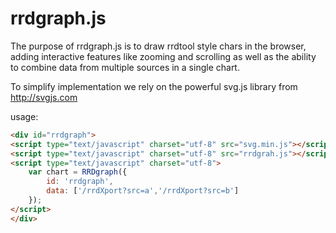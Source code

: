 rrdgraph.js
===========

The purpose of rrdgraph.js is to draw rrdtool style chars in the browser,
adding interactive features like zooming and scrolling as well as the
ability to combine data from multiple sources in a single chart.

To simplify implementation we rely on the powerful svg.js library from
http://svgjs.com

usage:

```html
<div id="rrdgraph">
<script type="text/javascript" charset="utf-8" src="svg.min.js"></script>
<script type="text/javascript" charset="utf-8" src="rrdgrah.js"></script>
<script type="text/javascript" charset="utf-8">
    var chart = RRDgraph({
        id: 'rrdgraph',
        data: ['/rrdXport?src=a','/rrdXport?src=b']
    });
</script>
</div>
````


